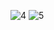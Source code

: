 ![4](https://user-images.githubusercontent.com/81034032/190706805-c405558e-b85f-4ea0-9422-7e7f3ba099e3.jpg)
![5](https://user-images.githubusercontent.com/81034032/190706818-583931bd-4e6e-4424-a71c-2cc489653b28.jpg)
